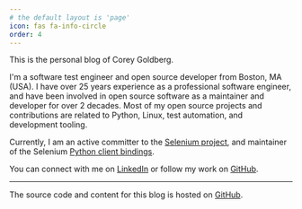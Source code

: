 ```yaml
---
# the default layout is 'page'
icon: fas fa-info-circle
order: 4
---
```


This is the personal blog of Corey Goldberg.

I'm a software test engineer and open source developer from Boston, MA (USA). I
have over 25 years experience as a professional software engineer, and have
been involved in open source software as a maintainer and developer for over 2
decades. Most of my open source projects and contributions are related to
Python, Linux, test automation, and development tooling.

Currently, I am an active committer to the [Selenium project][selenium-home],
and maintainer of the Selenium [Python client bindings][selenium-python-docs].

You can connect with me on [LinkedIn][linkedin] or follow my work on
[GitHub][github-profile].

----

The source code and content for this blog is hosted on
[GitHub][github-blog-repo].


[github-profile]: https://github.com/cgoldberg
[github-blog-repo]: https://github.com/cgoldberg/cgoldberg.github.io
[linkedin]: https://www.linkedin.com/in/cgoldberg
[selenium-home]: https://selenium.dev
[selenium-python-docs]: https://selenium.dev/selenium/docs/api/py
